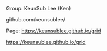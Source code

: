 Group: KeunSub Lee (Ken)

github.com/keunsublee/

Page: https://keunsublee.github.io/grid

https://keunsublee.github.io/grid
